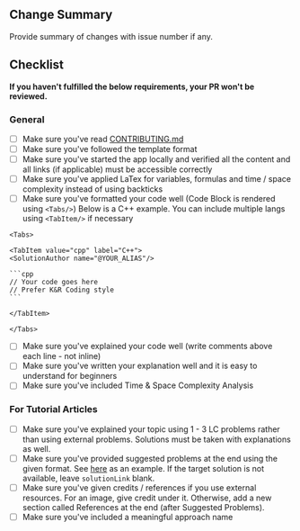 ## Change Summary

Provide summary of changes with issue number if any.

## Checklist

**If you haven't fulfilled the below requirements, your PR won't be reviewed.**

### General 

- [ ] Make sure you've read [CONTRIBUTING.md](https://github.com/wingkwong/leetcode-the-hard-way/blob/main/CONTRIBUTING.md) 
- [ ] Make sure you've followed the template format
- [ ] Make sure you've started the app locally and verified all the content and all links (if applicable) must be accessible correctly
- [ ] Make sure you've applied LaTex for variables, formulas and time / space complexity instead of using backticks
- [ ] Make sure you've formatted your code well (Code Block is rendered using `<Tabs/>`)
      Below is a C++ example. You can include multiple langs using `<TabItem/>` if necessary
      
````
<Tabs>

<TabItem value="cpp" label="C++">
<SolutionAuthor name="@YOUR_ALIAS"/>

```cpp
// Your code goes here
// Prefer K&R Coding style
```

</TabItem>

</Tabs>
````
- [ ] Make sure you've explained your code well (write comments above each line - not inline)
- [ ] Make sure you've written your explanation well and it is easy to understand for beginners
- [ ] Make sure you've included Time & Space Complexity Analysis

### For Tutorial Articles

- [ ] Make sure you've explained your topic using 1 - 3 LC problems rather than using external problems. Solutions must be taken with explanations as well.
- [ ] Make sure you've provided suggested problems at the end using the given format. See [here](https://raw.githubusercontent.com/wingkwong/leetcode-the-hard-way/main/tutorials/math/number-theory/binary-exponentiation.md) as an example. If the target solution is not available, leave `solutionLink` blank.
- [ ] Make sure you've given credits / references if you use external resources. For an image, give credit under it. Otherwise, add a new section called References at the end (after Suggested Problems).
- [ ] Make sure you've included a meaningful approach name
